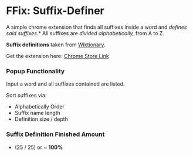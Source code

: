 # FFix: Suffix-Definer
A simple chrome extension that finds all suffixes inside a word and *defines said suffixes.**
All suffixes are *divided alphabetically,* from A to Z. 

**Suffix definitions** taken from [Wiktionary](https://en.wiktionary.org/w/index.php?title=Category:English_suffixes&pageuntil=ERGY%0A-ergy#mw-pages).

Get the extension here: 
[Chrome Store Link](https://chrome.google.com/webstore/detail/ffix-english-suffix-dicti/jbojoemigabakpmpiflffmcceknbidhk/related?hl=en&authuser=0)

### Popup Functionality
Input a word and all suffixes contained are listed.

Sort suffixes via:
  - Alphabetically Order
  - Suffix name length
  - Definition size / depth

### Suffix Definition Finished Amount 
- (25 / 25) or ~ **100%**
